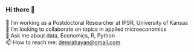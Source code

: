 ### Hi there 👋

🔭 I’m working as a Postdoctoral Researcher at IPSR, University of Kansas\
👯 I’m looking to collaborate on topics in applied microeconomics\
💬 Ask me about data, Economics, R, Python\
📫 How to reach me: demrahayan@gmail.com 
